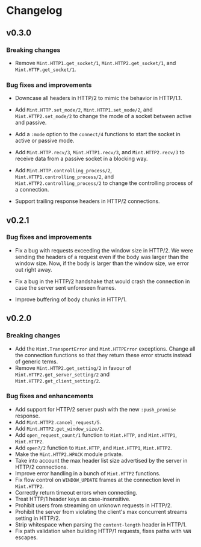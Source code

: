 # Changelog

## v0.3.0

### Breaking changes

  * Remove `Mint.HTTP1.get_socket/1`, `Mint.HTTP2.get_socket/1`, and `Mint.HTTP.get_socket/1`.

### Bug fixes and improvements

  * Downcase all headers in HTTP/2 to mimic the behavior in HTTP/1.1.

  * Add `Mint.HTTP.set_mode/2`, `Mint.HTTP1.set_mode/2`, and `Mint.HTTP2.set_mode/2` to change the mode of a socket between active and passive.

  * Add a `:mode` option to the `connect/4` functions to start the socket in active or passive mode.

  * Add `Mint.HTTP.recv/3`, `Mint.HTTP1.recv/3`, and `Mint.HTTP2.recv/3` to receive data from a passive socket in a blocking way.

  * Add `Mint.HTTP.controlling_process/2`, `Mint.HTTP1.controlling_process/2`, and `Mint.HTTP2.controlling_process/2` to change the controlling process of a connection.

  * Support trailing response headers in HTTP/2 connections.

## v0.2.1

### Bug fixes and improvements

  * Fix a bug with requests exceeding the window size in HTTP/2. We were sending the headers of a request even if the body was larger than the window size. Now, if the body is larger than the window size, we error out right away.

  * Fix a bug in the HTTP/2 handshake that would crash the connection in case the server sent unforeseen frames.

  * Improve buffering of body chunks in HTTP/1.

## v0.2.0

### Breaking changes

  * Add the `Mint.TransportError` and `Mint.HTTPError` exceptions. Change all the connection functions so that they return these error structs instead of generic terms.
  * Remove `Mint.HTTP2.get_setting/2` in favour of `Mint.HTTP2.get_server_setting/2` and `Mint.HTTP2.get_client_setting/2`.

### Bug fixes and enhancements

  * Add support for HTTP/2 server push with the new `:push_promise` response.
  * Add `Mint.HTTP2.cancel_request/5`.
  * Add `Mint.HTTP2.get_window_size/2`.
  * Add `open_request_count/1` function to `Mint.HTTP`, and `Mint.HTTP1`, `Mint.HTTP2`.
  * Add `open?/2` function to `Mint.HTTP`, and `Mint.HTTP1`, `Mint.HTTP2`.
  * Make the `Mint.HTTP2.HPACK` module private.
  * Take into account the max header list size advertised by the server in HTTP/2 connections.
  * Improve error handling in a bunch of `Mint.HTTP2` functions.
  * Fix flow control on `WINDOW_UPDATE` frames at the connection level in `Mint.HTTP2`.
  * Correctly return timeout errors when connecting.
  * Treat HTTP/1 header keys as case-insensitive.
  * Prohibit users from streaming on unknown requests in HTTP/2.
  * Prohibit the server from violating the client's max concurrent streams setting in HTTP/2.
  * Strip whitespace when parsing the `content-length` header in HTTP/1.
  * Fix path validation when building HTTP/1 requests, fixes paths with `%NN` escapes.
